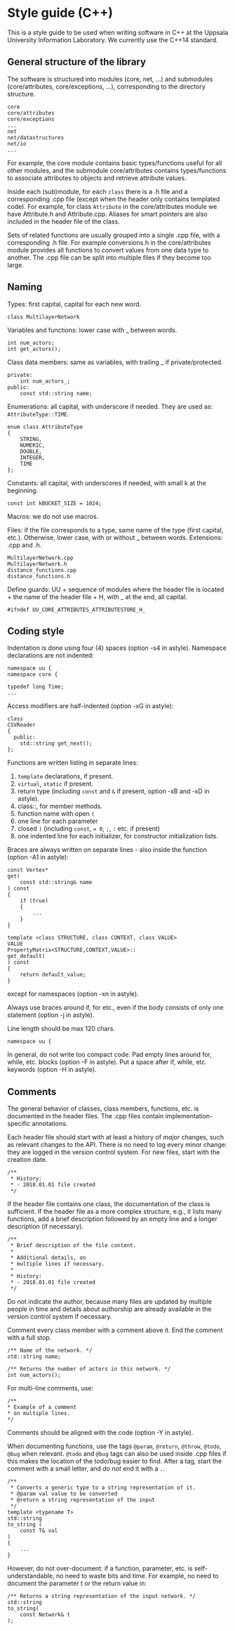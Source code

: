 # Style guide (C++)

This is a style guide to be used when writing software in C++ at the Uppsala University Information Laboratory.
We currently use the C++14 standard.

## General structure of the library

The software is structured into modules (core, net, ...) and submodules (core/attributes, core/exceptions, ...),
corresponding to the directory structure.

    core
    core/attributes
    core/exceptions
    ...
    net
    net/datastructures
    net/io
    ...
    
For example, the core module contains basic types/functions useful for all other modules, and the submodule
core/attributes contains types/functions to associate attributes to objects and retrieve attribute values.

Inside each (sub)module, for each `class` there is a .h file and a corresponding .cpp file (except when the
header only contains templated code). For example, for class
`Attribute` in the core/attributes module we have Attribute.h and Attribute.cpp. Aliases for smart pointers are
also included in the header file of the class.

Sets of related functions are usually grouped into a single .cpp file, with a corresponding .h file.
For example conversions.h in the core/attributes module provides all functions to convert values from one data
type to another. The .cpp file can be split into multiple files if they become too large.

## Naming

Types: first capital, capital for each new word.

    class MultilayerNetwork
    
Variables and functions: lower case with _ between words.

    int num_actors;
    int get_actors();
    
Class data members: same as variables, with trailing _ if private/protected.

    private:
        int num_actors_;
    public:
        const std::string name;
    
Enumerations: all capital, with underscore if needed. They are used as: `AttributeType::TIME`.

    enum class AttributeType
    {
        STRING,
        NUMERIC,
        DOUBLE,
        INTEGER,
        TIME
    };
    
Constants: all capital, with underscores if needed, with small k at the beginning.

    const int kBUCKET_SIZE = 1024;
    
Macros: we do not use macros.

Files: if the file corresponds to a type, same name of the type (first capital, etc.). Otherwise, lower case, with or
without _ between words. Extensions: .cpp and .h.

    MultilayerNetwork.cpp
    MultilayerNetwork.h
    distance_functions.cpp
    distance_functions.h


Define guards: UU + sequence of modules where the header file is located + the name of the header file + H,
with _ at the end, all capital.

    #ifndef UU_CORE_ATTRIBUTES_ATTRIBUTESTORE_H_

## Coding style

Indentation is done using four (4) spaces (option -s4 in astyle). Namespace declarations are not indented:

    namespace uu {
    namespace core {
    
    typedef long Time;
    ...

Access modifiers are half-indented (option -xG in astyle):

    class
    CSVReader
    {
      public:
        std::string get_next();
    };

Functions are written listing in separate lines:

1. `template` declarations, if present.
2. `virtual`, `static` if present.
3. return type (including `const` and `&` if present, option -xB and -xD in astyle).
4. class::, for member methods.
5. function name with open `(`
6. one line for each parameter
7. closed `)` (including `const`, `= 0`, `;`, `:` etc. if present)
8. one indented line for each initializer, for constructor initialization lists.

Braces are always written on separate lines - also inside the function (option -A1 in astyle):

    const Vertex*
    get(
        const std::string& name
    ) const
    {
        if (true)
        {
            ...
        }
    }

    template <class STRUCTURE, class CONTEXT, class VALUE>
    VALUE
    PropertyMatrix<STRUCTURE,CONTEXT,VALUE>::
    get_default(
    ) const
    {
        return default_value;
    }
    
except for namespaces (option -xn in astyle).

Always use braces around if, for etc., even if the body consists of only one statement (option -j in astyle).

Line length should be max 120 chars.

    namespace uu {

In general, do not write too compact code. Pad empty lines around for, while, etc. blocks (option -F in astyle).
Put a space after if, while, etc. keywords (option -H in astyle).

## Comments

The general behavior of classes, class members, functions, etc. is documented in the header files.
The .cpp files contain implementation-specific annotations.

Each header file should start with at least a history of *major* changes, such as relevant changes to the API.
There is no need to log every minor change: they are logged in the version control system.
For new files, start with the creation date.

    /**
     * History:
     * - 2018.01.01 file created
     */

If the header file contains one class, the documentation of the class is sufficient. If the header file as a more
complex structure, e.g., it lists many functions, add a brief description followed by an empty line and a longer
description (if necessary).

    /**
     * Brief description of the file content.
     *
     * Additional details, on
     * multiple lines if necessary.
     *
     * History:
     * - 2018.01.01 file created
     */

Do not indicate the author, because many files are updated by multiple people in time and details about
authorship are already available in the version control system if necessary.

Comment every class member with a comment above it.
End the comment with a full stop.

    /** Name of the network. */
    std::string name;
    
    /** Returns the number of actors in this network. */
    int num_actors();
    
For multi-line comments, use:
    
    /**
    * Example of a comment
    * on multiple lines.
    */
    
Comments should be aligned with the code (option -Y in astyle).

When documenting functions, use the tags `@param`, `@return`, `@throw`, `@todo`, `@bug` when relevant.
`@todo` and `@bug` tags can also be used inside .cpp files if this makes the location of the todo/bug easier to find.
After a tag, start the comment with a small letter, and do *not* end it with a `.`.

    /**
     * Converts a generic type to a string representation of it.
     * @param val value to be converted
     * @return a string representation of the input
     */
    template <typename T>
    std::string
    to_string (
        const T& val
    )
    {
        ...
    }

However, do not over-document: if a function, parameter, etc. is self-understandable, no need to waste bits
and time. For example, no need to document the parameter t or the return value in:

    /** Returns a string representation of the input network. */
    std::string
    to_string(
        const Network& t
    );
